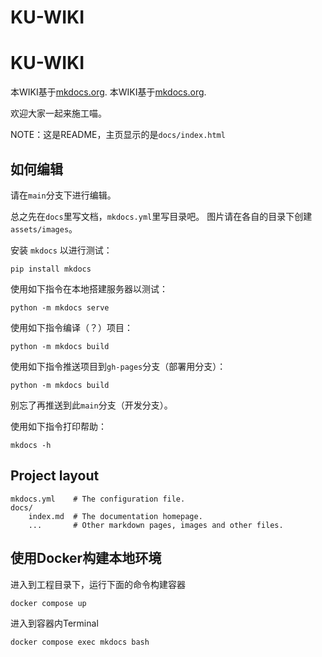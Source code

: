 # KU-WIKI
# KU-WIKI

本WIKI基于[mkdocs.org](https://www.mkdocs.org).
本WIKI基于[mkdocs.org](https://www.mkdocs.org).

欢迎大家一起来施工喵。

NOTE：这是README，主页显示的是`docs/index.html`

## 如何编辑

请在`main`分支下进行编辑。

总之先在`docs`里写文档，`mkdocs.yml`里写目录吧。
图片请在各自的目录下创建`assets/images`。

安装 `mkdocs` 以进行测试：

```shell
pip install mkdocs
```

使用如下指令在本地搭建服务器以测试：

```shell
python -m mkdocs serve
```

使用如下指令编译（？）项目：

```shell
python -m mkdocs build
```

使用如下指令推送项目到`gh-pages`分支（部署用分支）：
```
python -m mkdocs build
```
别忘了再推送到此`main`分支（开发分支）。

使用如下指令打印帮助：

```shell
mkdocs -h
```

## Project layout

    mkdocs.yml    # The configuration file.
    docs/
        index.md  # The documentation homepage.
        ...       # Other markdown pages, images and other files.

## 使用Docker构建本地环境

进入到工程目录下，运行下面的命令构建容器

```shell
docker compose up
```

进入到容器内Terminal

```shell
docker compose exec mkdocs bash
```

